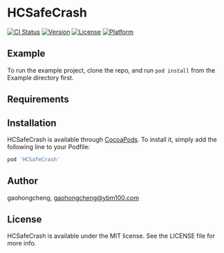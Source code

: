 # HCSafeCrash

[![CI Status](https://img.shields.io/travis/gaohongcheng/HCSafeCrash.svg?style=flat)](https://travis-ci.org/gaohongcheng/HCSafeCrash)
[![Version](https://img.shields.io/cocoapods/v/HCSafeCrash.svg?style=flat)](https://cocoapods.org/pods/HCSafeCrash)
[![License](https://img.shields.io/cocoapods/l/HCSafeCrash.svg?style=flat)](https://cocoapods.org/pods/HCSafeCrash)
[![Platform](https://img.shields.io/cocoapods/p/HCSafeCrash.svg?style=flat)](https://cocoapods.org/pods/HCSafeCrash)

## Example

To run the example project, clone the repo, and run `pod install` from the Example directory first.

## Requirements

## Installation

HCSafeCrash is available through [CocoaPods](https://cocoapods.org). To install
it, simply add the following line to your Podfile:

```ruby
pod 'HCSafeCrash'
```

## Author

gaohongcheng, gaohongcheng@ybm100.com

## License

HCSafeCrash is available under the MIT license. See the LICENSE file for more info.
